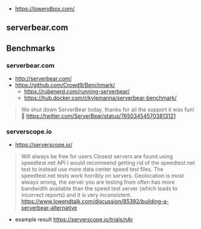 - https://lowendbox.com/

## serverbear.com

## Benchmarks

### serverbear.com

- http://serverbear.com/
- https://github.com/Crowd9/Benchmark/
  - https://rubenerd.com/running-serverbear/
  - https://hub.docker.com/r/kylemanna/serverbear-benchmark/

> We shut down ServerBear today, thanks for all the support it was fun! 🐻
> https://twitter.com/ServerBear/status/765034545703813121

### serverscope.io

- https://serverscope.io/

> Will always be free for users
> Closest servers are found using speedtest.net API
> I would recommend getting rid of the speedtest.net test to instead use more data center speed test files.
> The speedtest.net tests work horribly on servers. Geolocation is most always wrong, the server you are testing from often has more bandwidth available than the speed test server (which leads to incorrect reports) and it is very inconsistent.
> https://www.lowendtalk.com/discussion/85392/building-a-serverbear-alternative

- example result https://serverscope.io/trials/nAr

